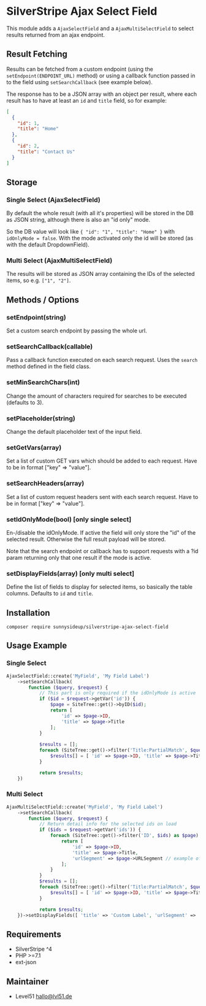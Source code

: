 # SilverStripe Ajax Select Field

This module adds a `AjaxSelectField` and a `AjaxMultiSelectField` to select results returned from an ajax endpoint.

## Result Fetching
Results can be fetched from a custom endpoint (using the `setEndpoint(ENDPOINT_URL)` method) or using a callback function passed in to the field using `setSearchCallback` (see example below).

The response has to be a JSON array with an object per result, where each result has to have at least an `id` and `title` field, so for example: 

```json
[
  {
    "id": 1,
    "title": "Home"
  },
  {
    "id": 2,
    "title": "Contact Us"
  }
]
```

## Storage
### Single Select (AjaxSelectField)
By default the whole result (with all it's properties) will be stored in the DB as JSON string, although there is also an "id only" mode.

So the DB value will look like `{ "id": "1", "title": "Home" }` with `idOnlyMode = false`.
With the mode activated only the id will be stored (as with the default DropdownField).

### Multi Select (AjaxMultiSelectField)
The results will be stored as JSON array containing the IDs of the selected items, so e.g. `["1", "2"]`.

## Methods / Options
### setEndpoint(string)
Set a custom search endpoint by passing the whole url.

### setSearchCallback(callable)
Pass a callback function executed on each search request. Uses the `search` method defined in the field class.

### setMinSearchChars(int)
Change the amount of characters required for searches to be executed (defaults to 3).

### setPlaceholder(string)
Change the default placeholder text of the input field.

### setGetVars(array)
Set a list of custom GET vars which should be added to each request. Have to be in format ["key" => "value"].

### setSearchHeaders(array)
Set a list of custom request headers sent with each search request. Have to be in format ["key" => "value"].

### setIdOnlyMode(bool) [only single select]
En-/disable the idOnlyMode.
If active the field will only store the "id" of the selected result. Otherwise the full result payload will be stored.

Note that the search endpoint or callback has to support requests with a ?id param returning only that one result if the mode is active.

### setDisplayFields(array) [only multi select]
Define the list of fields to display for selected items, so basically the table columns. Defaults to `id` and `title`. 

## Installation
`composer require sunnysideup/silverstripe-ajax-select-field`

## Usage Example
### Single Select
```php
AjaxSelectField::create('MyField', 'My Field Label')
    ->setSearchCallback(
        function ($query, $request) {
            // This part is only required if the idOnlyMode is active
            if ($id = $request->getVar('id')) {
                $page = SiteTree::get()->byID($id);
                return [
                    'id' => $page->ID,
                    'title' => $page->Title
                ];
            }
 
            $results = [];
            foreach (SiteTree::get()->filter('Title:PartialMatch', $query) as $page) {
                $results[] = [ 'id' => $page->ID, 'title' => $page->Title ];
            }

            return $results;
    })
```

### Multi Select
```php
AjaxMultiSelectField::create('MyField', 'My Field Label')
    ->setSearchCallback(
        function ($query, $request) {
            // Return detail info for the selected ids on load
            if ($ids = $request->getVar('ids')) {
                foreach (SiteTree::get()->filter('ID', $ids) as $page) {
                    return [
                        'id' => $page->ID,
                        'title' => $page->Title,
                        'urlSegment' => $page->URLSegment // example of a custom field, see also below
                    ];
                }
            } 
            $results = [];
            foreach (SiteTree::get()->filter('Title:PartialMatch', $query) as $page) {
                $results[] = [ 'id' => $page->ID, 'title' => $page->Title, 'urlSegment' => $page->URLSegment ];
            }

            return $results;
    })->setDisplayFields([ 'title' => 'Custom Label', 'urlSegment' => 'URL' ])
```


## Requirements
- SilverStripe ^4
- PHP >=7.1
- ext-json

## Maintainer
- Level51 <hallo@lvl51.de>
